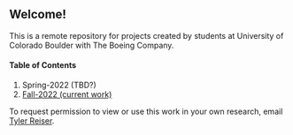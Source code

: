 ## Welcome!
This is a remote repository for projects created by students at University of Colorado Boulder with The Boeing Company.

#### Table of Contents
1. Spring-2022 (TBD?) 
2. [Fall-2022 (current work)](https://github.com/CU-Boeing-Projects/Fall-2022)

To request permission to view or use this work in your own research, email [Tyler Reiser](tyler.reiser@colorado.edu).